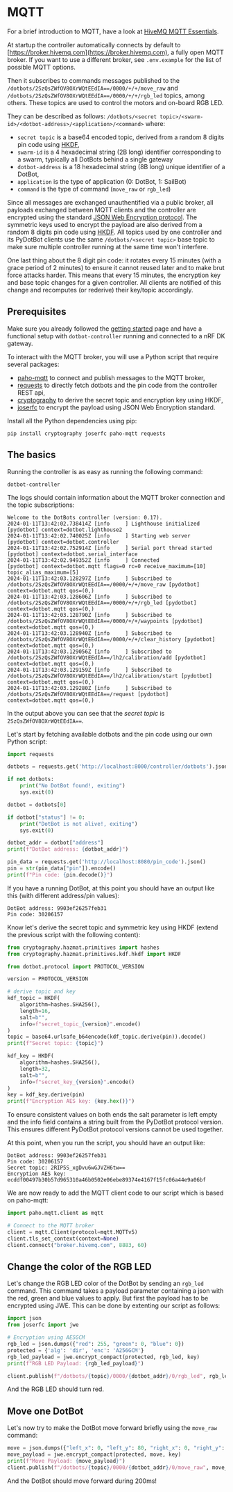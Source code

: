 # MQTT

For a brief introduction to MQTT, have a look at
[HiveMQ MQTT Essentials](https://www.hivemq.com/mqtt/).

At startup the controller automatically connects by default to
[https://broker.hivemq.com](https://broker.hivemq.com), a fully open MQTT broker.
If you want to use a different broker, see `.env.example` for the list of
possible MQTT options.

Then it subscribes to commands messages published to the
`/dotbots/2SzQsZWfOV8OXrWQtEEdIA==/0000/+/+/move_raw` and
`/dotbots/2SzQsZWfOV8OXrWQtEEdIA==/0000/+/+/rgb_led` topics, among others. These
topics are used to control the motors and on-board RGB LED.

They can be described as follows:
`/dotbots/<secret topic>/<swarm-id>/<dotbot-address>/<application>/<command>`
where:
- `secret topic` is a base64 encoded topic, derived from a random 8 digits
  pin code using [HKDF](https://en.wikipedia.org/wiki/HKDF),
- `swarm-id` is a 4 hexadecimal string (2B long) identifier corresponding to a swarm,
  typically all DotBots behind a single gateway
- `dotbot-address` is a 18 hexadecimal string (8B long) unique identifier of a DotBot,
- `application` is the type of application (0: DotBot, 1: SailBot)
- `command` is the type of command (`move_raw` or `rgb_led`)

Since all messages are exchanged unauthentified via a public broker, all payloads
exchanged between MQTT clients and the controller are encrypted using
the standard [JSON Web Encryption protocol](https://datatracker.ietf.org/doc/html/rfc7516).
The symmetric keys used to encrypt the payload are also derived from a random 8 digits
pin code using [HKDF](https://en.wikipedia.org/wiki/HKDF).
All topics used by one controller and its PyDotBot clients use the same
`/dotbots/<secret topic>` base topic to make sure multiple controller running
at the same time won't interfere.

One last thing about the 8 digit pin code: it rotates every 15 minutes (with a
grace period of 2 minutes) to ensure it cannot reused later and to make brut
force attacks harder. This means that every 15 minutes, the encryption key and
base topic changes for a given controller. All clients are notified of this
change and recomputes (or rederive) their key/topic accordingly.

## Prerequisites

Make sure you already followed the [getting started](getting_started) page and
have a functional setup with `dotbot-controller` running and connected to a
nRF DK gateway.

To interact with the MQTT broker, you will use a Python script that require
several packages:
- [paho-mqtt](https://pypi.org/project/paho-mqtt) to connect and publish
  messages to the MQTT broker,
- [requests](https://pypi.org/project/requests/) to directly fetch dotbots and
  the pin code from the controller REST api,
- [cryptography](https://pypi.org/project/cryptography/) to derive the secret
  topic and encryption key using HKDF,
- [joserfc](https://pypi.org/project/joserfc/) to encrypt the payload using JSON Web Encryption standard.

Install all the Python dependencies using pip:
```
pip install cryptography joserfc paho-mqtt requests
```

## The basics

Running the controller is as easy as running the following command:

```
dotbot-controller
```

The logs should contain information about the MQTT broker connection and the
topic subscriptions:

```
Welcome to the DotBots controller (version: 0.17).
2024-01-11T13:42:02.738414Z [info     ] Lighthouse initialized         [pydotbot] context=dotbot.lighthouse2
2024-01-11T13:42:02.740025Z [info     ] Starting web server            [pydotbot] context=dotbot.controller
2024-01-11T13:42:02.752914Z [info     ] Serial port thread started     [pydotbot] context=dotbot.serial_interface
2024-01-11T13:42:02.949352Z [info     ] Connected                      [pydotbot] context=dotbot.mqtt flags=0 rc=0 receive_maximum=[10] topic_alias_maximum=[5]
2024-01-11T13:42:03.128297Z [info     ] Subscribed to /dotbots/2SzQsZWfOV8OXrWQtEEdIA==/0000/+/+/move_raw [pydotbot] context=dotbot.mqtt qos=(0,)
2024-01-11T13:42:03.128606Z [info     ] Subscribed to /dotbots/2SzQsZWfOV8OXrWQtEEdIA==/0000/+/+/rgb_led [pydotbot] context=dotbot.mqtt qos=(0,)
2024-01-11T13:42:03.128790Z [info     ] Subscribed to /dotbots/2SzQsZWfOV8OXrWQtEEdIA==/0000/+/+/waypoints [pydotbot] context=dotbot.mqtt qos=(0,)
2024-01-11T13:42:03.128940Z [info     ] Subscribed to /dotbots/2SzQsZWfOV8OXrWQtEEdIA==/0000/+/+/clear_history [pydotbot] context=dotbot.mqtt qos=(0,)
2024-01-11T13:42:03.129056Z [info     ] Subscribed to /dotbots/2SzQsZWfOV8OXrWQtEEdIA==/lh2/calibration/add [pydotbot] context=dotbot.mqtt qos=(0,)
2024-01-11T13:42:03.129159Z [info     ] Subscribed to /dotbots/2SzQsZWfOV8OXrWQtEEdIA==/lh2/calibration/start [pydotbot] context=dotbot.mqtt qos=(0,)
2024-01-11T13:42:03.129280Z [info     ] Subscribed to /dotbots/2SzQsZWfOV8OXrWQtEEdIA==/request [pydotbot] context=dotbot.mqtt qos=(0,)
```

In the output above you can see that the _secret topic_ is `2SzQsZWfOV8OXrWQtEEdIA==`.

Let's start by fetching available dotbots and the pin code using our own Python script:

```py
import requests

dotbots = requests.get('http://localhost:8000/controller/dotbots').json()

if not dotbots:
    print("No DotBot found!, exiting")
    sys.exit(0)

dotbot = dotbots[0]

if dotbot["status"] != 0:
    print("DotBot is not alive!, exiting")
    sys.exit(0)

dotbot_addr = dotbot["address"]
print(f"DotBot address: {dotbot_addr}")

pin_data = requests.get('http://localhost:8080/pin_code').json()
pin = str(pin_data["pin"]).encode()
print(f"Pin code: {pin.decode()}")
```

If you have a running DotBot, at this point you should have an output like this (with different address/pin values):
```
DotBot address: 9903ef26257feb31
Pin code: 30206157
```

Know let's derive the secret topic and symmetric key using HKDF (extend the
previous script with the following content):

```py
from cryptography.hazmat.primitives import hashes
from cryptography.hazmat.primitives.kdf.hkdf import HKDF

from dotbot.protocol import PROTOCOL_VERSION

version = PROTOCOL_VERSION

# derive topic and key
kdf_topic = HKDF(
    algorithm=hashes.SHA256(),
    length=16,
    salt=b"",
    info=f"secret_topic_{version}".encode()
)
topic = base64.urlsafe_b64encode(kdf_topic.derive(pin)).decode()
print(f"Secret topic: {topic}")

kdf_key = HKDF(
    algorithm=hashes.SHA256(),
    length=32,
    salt=b"",
    info=f"secret_key_{version}".encode()
)
key = kdf_key.derive(pin)
print(f"Encryption AES key: {key.hex()}")
```

To ensure consistent values on both ends the salt parameter is left empty and
the info field contains a string built from the PyDotBot protocol version. This
ensures different PyDotBot protocol versions cannot be used together.

At this point, when you run the script, you should have an output like:
```
DotBot address: 9903ef26257feb31
Pin code: 30206157
Secret topic: 2RIP5S_xgDvu6wGJVZH6tw==
Encryption AES key: ecddf00497b30b57d965310a46b0502e06ebe89374e4167f15fc06a44e9a06bf
```

We are now ready to add the MQTT client code to our script which is based on paho-mqtt:

```py
import paho.mqtt.client as mqtt

# Connect to the MQTT broker
client = mqtt.Client(protocol=mqtt.MQTTv5)
client.tls_set_context(context=None)
client.connect("broker.hivemq.com", 8883, 60)
```

## Change the color of the RGB LED

Let's change the RGB LED color of the DotBot by sending an `rgb_led` command.
This command takes a payload parameter containing a json with the red, green and blue
values to apply.
But first the payload has to be encrypted using JWE. This can be done by
extenting our script as follows:

```py
import json
from joserfc import jwe

# Encryption using AESGCM
rgb_led = json.dumps({"red": 255, "green": 0, "blue": 0})
protected = {'alg': 'dir', 'enc': 'A256GCM'}
rgb_led_payload = jwe.encrypt_compact(protected, rgb_led, key)
print(f"RGB LED Payload: {rgb_led_payload}")

client.publish(f"/dotbots/{topic}/0000/{dotbot_addr}/0/rgb_led", rgb_led_payload)
```

And the RGB LED should turn red.

## Move one DotBot

Let's now try to make the DotBot move forward briefly using the `move_raw`
command:

```py
move = json.dumps({"left_x": 0, "left_y": 80, "right_x": 0, "right_y": 80})
move_payload = jwe.encrypt_compact(protected, move, key)
print(f"Move Payload: {move_payload}")
client.publish(f"/dotbots/{topic}/0000/{dotbot_addr}/0/move_raw", move_payload, qos=1)
```

And the DotBot should move forward during 200ms!
